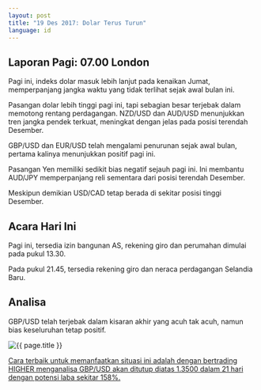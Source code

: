 ```yaml
---
layout: post
title: "19 Des 2017: Dolar Terus Turun"
language: id
---
```

## Laporan Pagi: 07.00 London

Pagi ini, indeks dolar masuk lebih lanjut pada kenaikan Jumat, memperpanjang jangka waktu yang tidak terlihat sejak awal bulan ini.

Pasangan dolar lebih tinggi pagi ini, tapi sebagian besar terjebak dalam memotong rentang perdagangan. NZD/USD dan AUD/USD menunjukkan tren jangka pendek terkuat, meningkat dengan jelas pada posisi terendah Desember.

GBP/USD dan EUR/USD telah mengalami penurunan sejak awal bulan, pertama kalinya menunjukkan positif pagi ini.

Pasangan Yen memiliki sedikit bias negatif sejauh pagi ini. Ini membantu AUD/JPY memperpanjang reli sementara dari posisi terendah Desember.

Meskipun demikian USD/CAD tetap berada di sekitar posisi tinggi Desember.  

## Acara Hari Ini

Pagi ini, tersedia izin bangunan AS, rekening giro dan perumahan dimulai pada pukul 13.30.

Pada pukul 21.45, tersedia rekening giro dan neraca perdagangan Selandia Baru.

## Analisa

GBP/USD telah terjebak dalam kisaran akhir yang acuh tak acuh, namun bias keseluruhan tetap positif.

<img src="{{ site.url }}/images/dec/id-19-dec-17.png" alt="{{ page.title }}" title="{{ page.title }}">

<a href="%LINK%%?https://www.binary.com/d/trade.cgi?market=forex&underlying=frxGBPUSD&formname=higherlower&duration_amount=21&duration_units=d&amount=10&amount_type=payout&expiry_type=duration&barrier=1.3500" target="_blank">Cara terbaik untuk memanfaatkan situasi ini adalah dengan bertrading HIGHER menganalisa GBP/USD akan ditutup diatas 1.3500 dalam 21 hari dengan potensi laba sekitar 158%.</a>